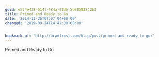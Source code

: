 ```yaml
---
guid: e354e438-614f-484a-92db-5e50583242b3
title: Primed and Ready to Go
date: '2014-11-26T07:07:04+00:00'
changed: '2019-09-24T14:42:30+00:00'


bookmark_of: 'http://bradfrost.com/blog/post/primed-and-ready-to-go/'
---
```



Primed and Ready to Go
